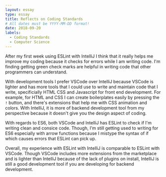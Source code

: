 ```yaml
---
layout: essay
type: essay
title: Reflects on Coding Standards
# All dates must be YYYY-MM-DD format!
date: 2018-09-20
labels:
  - Coding Standards
  - Computer Science
---
```


After my first week using ESLint with IntelliJ I think that it really helps me improve my coding because it checks for errors while I am writing code. I'm finding getting green check marks are helpful in writing code that other programmers can understand.

With development tools I prefer VSCode over IntelliJ because VSCode is lighter and has more tools that I could use to write and maintain code that I write, specificially HTML CSS and Javascript for front end development. For example, for HTML and CSS I can create boilerplates easily by pressing the `!` button, and there's extensions that help me with CSS animation and colors. With IntelliJ, it is more of backend development tool from my perspective because it doesn't give you the design aspect of coding.

With regards to ES6, both VSCode and IntelliJ has ESLint to check if I'm writing clean and consice code. Though, I'm still getting used to writing for ES6 especially with arrow functions because I mistype the syntax of if which causes errors that ESLint can pick up.

Overall, my experience with ESLint with IntelliJ is comparable to ESLint with VSCode. Though VSCode includes more extensions from the marketplace and is lighter than IntelliJ because of the lack of plugins on install, IntelliJ is still a good development tool if you are developing for backend development.
